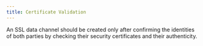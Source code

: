 ```yaml
---
title: Certificate Validation
---
```

An SSL data channel should be created only after confirming the identities of both parties by checking their security certificates and their authenticity.
